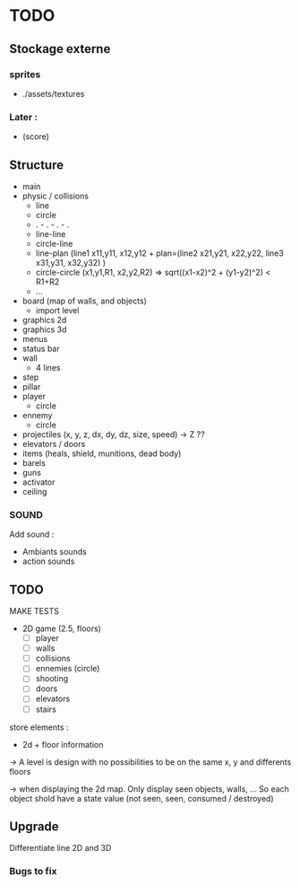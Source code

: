 # TODO

## Stockage externe

### sprites
  - ./assets/textures

### Later :
- (score)

## Structure

- main
- physic / collisions
  - line
  - circle
  - . - . - . - .
  - line-line
  - circle-line
  - line-plan (line1 x11,y11, x12,y12 + plan=(line2 x21,y21, x22,y22, line3 x31,y31, x32,y32) )
  - circle-circle (x1,y1,R1, x2,y2,R2) => sqrt((x1-x2)^2 + (y1-y2)^2) < R1+R2
  - ...
- board (map of walls, and objects)
  - import level
- graphics 2d
- graphics 3d
- menus
- status bar
- wall
  - 4 lines
- step
- pillar
- player
  - circle
- ennemy
  - circle
- projectiles (x, y, z, dx, dy, dz, size, speed) -> Z ?? 
- elevators / doors
- items (heals, shield, munitions, dead body)
- barels
- guns
- activator
- ceiling

### SOUND

Add sound :
- Ambiants sounds
- action sounds

## TODO

MAKE TESTS

- 2D game (2.5, floors)
  - [ ] player
  - [ ] walls
  - [ ] collisions
  - [ ] ennemies (circle)
  - [ ] shooting
  - [ ] doors
  - [ ] elevators
  - [ ] stairs

store elements :
- 2d + floor information

-> A level is design with no possibilities to be on the same x, y and differents floors

-> when displaying the 2d map. Only display seen objects, walls, ... So each object shold have a state value (not seen, seen, consumed / destroyed)

## Upgrade

Differentiate line 2D and 3D


### Bugs to fix


